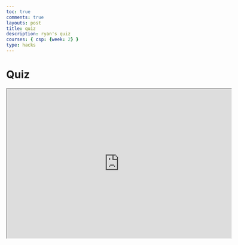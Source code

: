 ```yaml
---
toc: true
comments: true
layouts: post
title: quiz
description: ryan's quiz 
courses: { csp: {week: 2} }
type: hacks
---
```


# Quiz

<iframe src="https://replit.com/@rliao569/Ryans-amazing-quiz?embed=1" width="600" height="400"></iframe>